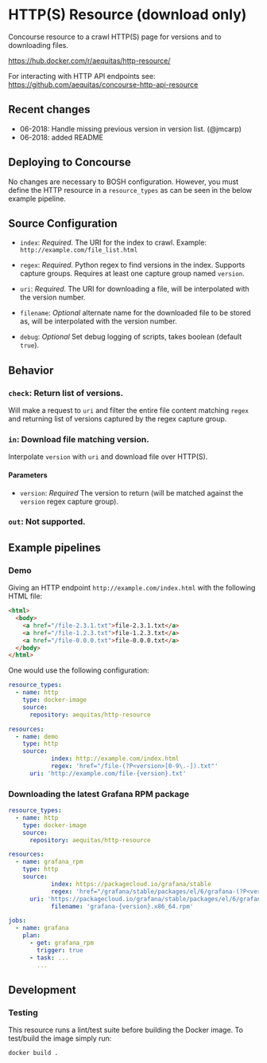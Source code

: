 # HTTP(S) Resource (download only)

Concourse resource to a crawl HTTP(S) page for versions and to downloading files.

https://hub.docker.com/r/aequitas/http-resource/

For interacting with HTTP API endpoints see: https://github.com/aequitas/concourse-http-api-resource

## Recent changes

- 06-2018: Handle missing previous version in version list. (@jmcarp)
- 06-2018: added README

## Deploying to Concourse

No changes are necessary to BOSH configuration. However, you must define the HTTP resource in a `resource_types` as can be seen in the below example pipeline.

## Source Configuration

* `index`: *Required.* The URI for the index to crawl.
    Example: `http://example.com/file_list.html`

* `regex`: *Required.* Python regex to find versions in the index. Supports capture groups. Requires at least one capture group named `version`.

* `uri`: *Required.* The URI for downloading a file, will be interpolated with the version number.

* `filename`: *Optional* alternate name for the downloaded file to be stored as, will be interpolated with the version number.

* `debug`: *Optional* Set debug logging of scripts, takes boolean (default `true`).

## Behavior

### `check`: Return list of versions.

Will make a request to `uri` and filter the entire file content matching `regex` and returning list of versions captured by the regex capture group.

### `in`: Download file matching version.

Interpolate `version` with `uri` and download file over HTTP(S).

#### Parameters

* `version`: *Required* The version to return (will be matched against the `version` regex capture group).

### `out`: Not supported.

## Example pipelines

### Demo

Giving an HTTP endpoint `http://example.com/index.html` with the following HTML file:

```html
<html>
  <body>
    <a href="/file-2.3.1.txt">file-2.3.1.txt</a>
    <a href="/file-1.2.3.txt">file-1.2.3.txt</a>
    <a href="/file-0.0.0.txt">file-0.0.0.txt</a>
  </body>
</html>
```

One would use the following configuration:

```yaml
resource_types:
  - name: http
    type: docker-image
    source:
      repository: aequitas/http-resource

resources:
  - name: demo
    type: http
    source:
			index: http://example.com/index.html
			regex: 'href="/file-(?P<version>[0-9\.-]).txt"'
      uri: 'http://example.com/file-{version}.txt'
````

### Downloading the latest Grafana RPM package

```yaml
resource_types:
  - name: http
    type: docker-image
    source:
      repository: aequitas/http-resource

resources:
  - name: grafana_rpm
    type: http
    source:
			index: https://packagecloud.io/grafana/stable
			regex: 'href="/grafana/stable/packages/el/6/grafana-(?P<version>[0-9\.-]).x86_64.rpm"'
      uri: 'https://packagecloud.io/grafana/stable/packages/el/6/grafana-{version}.x86_64.rpm/download.rpm'
			filename: 'grafana-{version}.x86_64.rpm'

jobs:
  - name: grafana
    plan:
      - get: grafana_rpm
        trigger: true
      - task: ...
        ...

```

## Development

### Testing
This resource runs a lint/test suite before building the Docker image. To test/build the image simply run:

    docker build .
